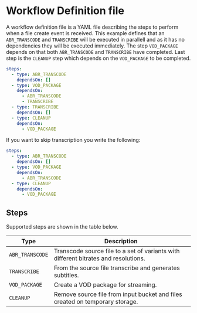 # Workflow Definition file

A workflow definition file is a YAML file describing the steps to perform when a file create event is received. This example defines that an `ABR_TRANSCODE` and `TRANSCRIBE` will be executed in parallell and as it has no dependencies they will be executed immediately. The step `VOD_PACKAGE` depends on that both `ABR_TRANSCODE` and `TRANSCRIBE` have completed. Last step is the `CLEANUP` step which depends on the `VOD_PACKAGE` to be completed.

```yml
steps:
  - type: ABR_TRANSCODE
    dependsOn: []
  - type: VOD_PACKAGE
    dependsOn:
      - ABR_TRANSCODE
      - TRANSCRIBE
  - type: TRANSCRIBE
    dependsOn: []
  - type: CLEANUP
    dependsOn:
      - VOD_PACKAGE
```

If you want to skip transcription you write the following:

```yml
steps:
  - type: ABR_TRANSCODE
    dependsOn: []
  - type: VOD_PACKAGE
    dependsOn:
      - ABR_TRANSCODE
  - type: CLEANUP
    dependsOn:
      - VOD_PACKAGE
```

## Steps

Supported steps are shown in the table below.

| Type            | Description                                                                         |
| --------------- | ----------------------------------------------------------------------------------- |
| `ABR_TRANSCODE` | Transcode source file to a set of variants with different bitrates and resolutions. |
| `TRANSCRIBE`    | From the source file transcribe and generates subtitles.                            |
| `VOD_PACKAGE`   | Create a VOD package for streaming.                                                 |
| `CLEANUP`       | Remove source file from input bucket and files created on temporary storage.        |
